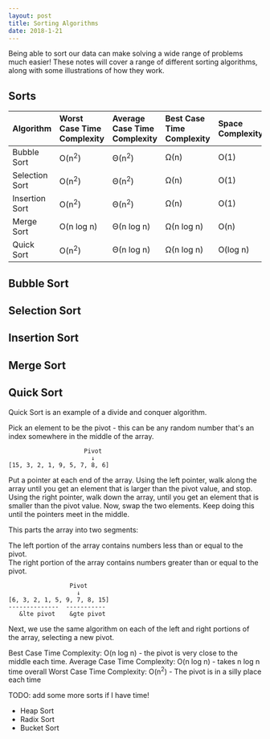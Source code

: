 ```yaml
---
layout: post
title: Sorting Algorithms
date: 2018-1-21
---
```


Being able to sort our data can make solving a wide range of problems much easier!
These notes will cover a range of different sorting algorithms, along with some illustrations of how they work.
<!--break-->

## Sorts

| Algorithm | Worst Case Time Complexity | Average Case Time Complexity | Best Case Time Complexity | Space Complexity |
|:--------------|:-----------------|:-----------------|:-------------|:---------|
| Bubble Sort   | O(n<sup>2</sup>) | Θ(n<sup>2</sup>) | Ω(n)         | O(1)     | 
| Selection Sort| O(n<sup>2</sup>) | Θ(n<sup>2</sup>) | Ω(n)         | O(1)     | 
| Insertion Sort| O(n<sup>2</sup>) | Θ(n<sup>2</sup>) | Ω(n)         | O(1)     | 
| Merge Sort    | O(n log n)       | Θ(n log n)       | Ω(n log n)   | O(n)     | 
| Quick Sort    | O(n<sup>2</sup>) | Θ(n log n)       | Ω(n log n)   | O(log n) | 

## Bubble Sort 

## Selection Sort

## Insertion Sort

## Merge Sort 

## Quick Sort

Quick Sort is an example of a divide and conquer algorithm.

Pick an element to be the pivot - this can be any random number that's an index somewhere in the middle of the array.

```
                     Pivot
                       ↓
[15, 3, 2, 1, 9, 5, 7, 8, 6]
```

Put a pointer at each end of the array. Using the left pointer, walk along the array until you get an element that is larger than the pivot value, and stop. Using the right pointer, walk down the array, until you get an element that is smaller than the pivot value. Now, swap the two elements. Keep doing this until the pointers meet in the middle. 

This parts the array into two segments:

The left portion of the array contains numbers less than or equal to the pivot.  
The right portion of the array contains numbers greater than or equal to the pivot.

```
                 Pivot
                   ↓
[6, 3, 2, 1, 5, 9, 7, 8, 15]
--------------  -----------
   &lte pivot    &gte pivot 
```

Next, we use the same algorithm on each of the left and right portions of the array, selecting a new pivot.

Best Case Time Complexity: O(n log n) - the pivot is very close to the middle each time.
Average Case Time Complexity: O(n log n) - takes n log n time overall
Worst Case Time Complexity: O(n<sup>2</sup>) - The pivot is in a silly place each time


TODO: add some more sorts if I have time!

- Heap Sort
- Radix Sort
- Bucket Sort